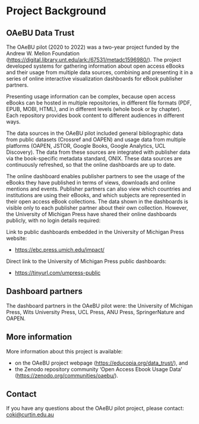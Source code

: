 Project Background
=======================

## OAeBU Data Trust 
The OAeBU pilot (2020 to 2022) was a two-year project funded by the Andrew W. Mellon Foundation (<https://digital.library.unt.edu/ark:/67531/metadc1596980/>). The project developed systems for gathering information about open access eBooks and their usage from multiple data sources, combining and presenting it in a series of online interactive visualization dashboards for eBook publisher partners. 

Presenting usage information can be complex, because open access eBooks can be hosted in multiple repositories, in different file formats (PDF, EPUB, MOBI, HTML), and in different levels (whole book or by chapter). Each repository provides book content to different audiences in different ways. 

The data sources in the OAeBU pilot included general bibliographic data from public datasets (Crossref and OAPEN) and usage data from multiple platforms (OAPEN, JSTOR, Google Books, Google Analytics, UCL Discovery). The data from these sources are integrated with publisher data via the book-specific metadata standard, ONIX. These data sources are continuously refreshed, so that the online dashboards are up to date. 

The online dashboard enables publisher partners to see the usage of the eBooks they have published in terms of views, downloads and online mentions and events. Publisher partners can also view which countries and institutions are using their eBooks, and which subjects are represented in their open access eBook collections. The data shown in the dashboards is visible only to each publisher partner about their own collection. However, the University of Michigan Press have shared their online dashboards publicly, with no login details required: 

Link to public dashboards embedded in the University of Michigan Press website: 
* <https://ebc.press.umich.edu/impact/> 

Direct link to the University of Michigan Press public dashboards: 
* <https://tinyurl.com/umpress-public>

## Dashboard partners
The dashboard partners in the OAeBU pilot were: the University of Michigan Press, Wits University Press, UCL Press, ANU Press, SpringerNature and OAPEN. 

## More information
More information about this project is available:
* on the OAeBU project webpage (<https://educopia.org/data_trust/>), and 
* the Zenodo repository community ‘Open Access Ebook Usage Data’ (<https://zenodo.org/communities/oaebu/>).

## Contact
If you have any questions about the OAeBU pilot project, please contact:
coki@curtin.edu.au
